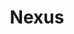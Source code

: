 ---
title: Nexus
crosslinks:
- nexus5x
- Android
- Nexus6P
- lgg4
- Nexus5x
- AndroidWear
- nexus6p
- ProjectFi
- AndroidQuestions
---